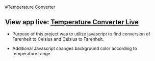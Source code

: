 #Temperature Converter

## View app live: [Temperature Converter Live](js-temp-converter.netlify.com)

- Purpose of this project was to utilize javascript to find conversion of Farenheit to Celsius and Celsius to Farenheit.

- Additional Javascript changes background color according to temperature range.
